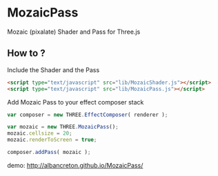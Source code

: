 # MozaicPass
Mozaic (pixalate) Shader and Pass for Three.js

## How to ?

Include the Shader and the Pass

```html
<script type="text/javascript" src="lib/MozaicShader.js"></script>
<script type="text/javascript" src="lib/MozaicPass.js"></script>
```

Add Mozaic Pass to your effect composer stack

```javascript
var composer = new THREE.EffectComposer( renderer );

var mozaic = new THREE.MozaicPass();
mozaic.cellsize = 20;
mozaic.renderToScreen = true;

composer.addPass( mozaic );

```

demo: http://albancreton.github.io/MozaicPass/

